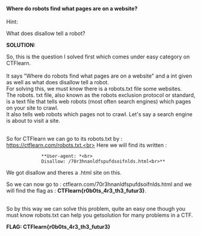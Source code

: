 #### Where do robots find what pages are on a website?<br>

Hint:<br>

What does disallow tell a robot?<br>


**SOLUTION:**<br>

So, this is the question I solved first which comes under easy category on CTFlearn.<br><br>
It says "Where do robots find what pages are on a website" and a int given as well as what does disallow tell a robot.<br>
For solving this, we must know there is a robots.txt file some websites.<br>
The robots. txt file, also known as the robots exclusion protocol or standard, is a text file that tells web robots (most often search engines) which pages on your site to crawl.<br>
It also tells web robots which pages not to crawl. Let's say a search engine is about to visit a site.<br><br>

So for CTFlearn we can go to its robots.txt by : https://ctflearn.com/robots.txt.<br>
Here we will find its written :<br>

                 **User-agent: *<br>
                 Disallow: /70r3hnanldfspufdsoifnlds.html<br>**
                 
We got disallow and theres a .html site on this.<br>

So we can now go to : ctflearn.com/70r3hnanldfspufdsoifnlds.html and we will find the flag as :   **CTFlearn{r0b0ts_4r3_th3_futur3}**.<br><br>

So by this way we can solve this problem, quite an easy one though you must know robots.txt can help you getsolution for many problems in a CTF.<br>

**FLAG:  CTFlearn{r0b0ts_4r3_th3_futur3}**<br>

                   
